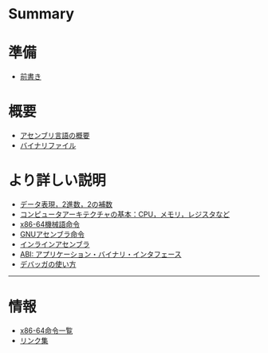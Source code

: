 # Summary

# 準備

- [前書き](1-pre.md)

# 概要

- [アセンブリ言語の概要](2-asm-intro.md)
- [バイナリファイル](3-binary.md)

# より詳しい説明

- [データ表現，2進数，2の補数]()
- [コンピュータアーキテクチャの基本：CPU，メモリ，レジスタなど]()
- [x86-64機械語命令](6-inst.md)
- [GNUアセンブラ命令]()
- [インラインアセンブラ]()
- [ABI: アプリケーション・バイナリ・インタフェース]()
- [デバッガの使い方]()
------
# 情報

- [x86-64命令一覧]()
- [リンク集](./links.md)
